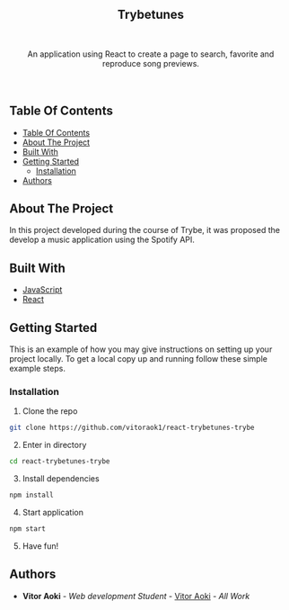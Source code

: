 <p align="center">
  <h2 align="center">Trybetunes</h2>
  <br/>
  <p align="center">
    An application using React to create a page to search, favorite and reproduce song previews.
    <br/>
     <br/>
     <br/>
  </p>
</p>

## Table Of Contents

- [Table Of Contents](#table-of-contents)
- [About The Project](#about-the-project)
- [Built With](#built-with)
- [Getting Started](#getting-started)
  - [Installation](#installation)
- [Authors](#authors)

## About The Project

In this project developed during the course of Trybe, it was proposed the develop a music application using the Spotify API.

## Built With

- [JavaScript](https://www.javascript.com/)
- [React](https://react.dev/)

## Getting Started

This is an example of how you may give instructions on setting up your project locally.
To get a local copy up and running follow these simple example steps.

### Installation

1. Clone the repo

```sh
git clone https://github.com/vitoraok1/react-trybetunes-trybe
```

2. Enter in directory

```sh
cd react-trybetunes-trybe
```

3. Install dependencies

```sh
npm install
```

4. Start application

```sh
npm start
```

5. Have fun!

## Authors

- **Vitor Aoki** - _Web development Student_ - [Vitor Aoki](https://github.com/vitoraok1/) - _All Work_
